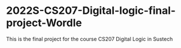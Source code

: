 # 2022S-CS207-Digital-logic-final-project-Wordle
This is the final project for the course CS207 Digital Logic in Sustech
